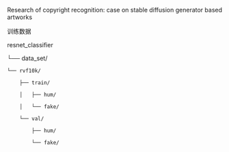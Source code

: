 Research of copyright recognition: case on stable diffusion generator based artworks

训练数据

resnet_classifier

└── data_set/

    └── rvf10k/
    
        ├── train/
        
        │   ├── hum/
        
        │   └── fake/
        
        └── val/
        
            ├── hum/
            
            └── fake/
            
